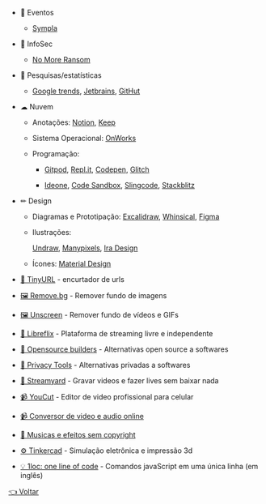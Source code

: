 - 🎉 Eventos

  - [Sympla](https://www.sympla.com.br)
  
- 🔐 InfoSec

  - [No More Ransom](https://www.nomoreransom.org/pt/index.html)
  
- 🔎 Pesquisas/estatísticas

  - [Google trends](https://trends.google.com.br/trends/?geo=BR),
  [Jetbrains](https://www.jetbrains.com/lp/devecosystem-2020),
  [GitHut](https://madnight.github.io/githut)
  
- ☁ Nuvem

  - Anotações: 
    [Notion](https://www.notion.so),
    [Keep](https://keep.google.com)
    
  - Sistema Operacional: [OnWorks](https://www.onworks.net)
  
  - Programação: 
  
    - [Gitpod](https://gitpod.io),
    [Repl.it](https://repl.it),
    [Codepen](https://codepen.io),
    [Glitch](https://glitch.com)
    
    - [Ideone](https://ideone.com),
    [Code Sandbox](https://codesandbox.io),
    [Slingcode](https://slingcode.net),
    [Stackblitz](https://stackblitz.com)
    
- ✏ Design

  - Diagramas e Prototipação: 
    [Excalidraw](https://excalidraw.com),
    [Whinsical](https://whimsical.com),
    [Figma](https://www.figma.com)
    
  - Ilustrações:
  
    [Undraw](https://undraw.co/illustrations),
    [Manypixels](https://www.manypixels.co/gallery),
    [Ira Design](https://www.manypixels.co/gallery)
    
  - Ícones: [Material Design](https://material.io/resources/icons/?style=baseline)
  
- [🔗 TinyURL](https://tinyurl.com) - encurtador de urls

- [🖼 Remove.bg](https://www.remove.bg) - Remover fundo de imagens

- [🖼 Unscreen](https://www.unscreen.com) - Remover fundo de vídeos e GIFs

- [👥 Libreflix](https://libreflix.org) - Plataforma de streaming livre e independente

- [👥 Opensource builders](https://opensource.builders) - Alternativas open source a softwares

- [👥 Privacy Tools](https://www.privacytools.io) - Alternativas privadas a softwares

- [🦆 Streamyard](https://streamyard.com) - Gravar videos e fazer lives sem baixar nada

- [📹 YouCut](https://play.google.com/store/apps/details?id=com.camerasideas.trimmer) - Editor de video profissional para celular

- [📹 Conversor de video e audio online](https://convert-video-online.com/pt)

- [🎵 Musicas e efeitos sem copyright](https://www.youtube.com/channel/UCZVzgqp-fRUgyvRAmlm9IxA)

- [⚙ Tinkercad](https://www.tinkercad.com) - Simulação eletrônica e impressão 3d

- [💡 1loc: one line of code](https://1loc.dev) - Comandos javaScript em uma única linha (em inglês)

[👈 Voltar](../README.md)
